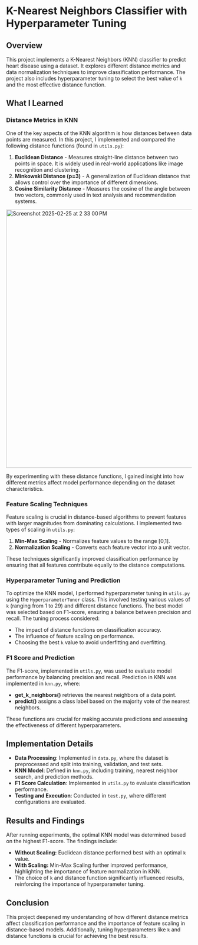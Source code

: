 # K-Nearest Neighbors Classifier with Hyperparameter Tuning

## Overview
This project implements a K-Nearest Neighbors (KNN) classifier to predict heart disease using a dataset. It explores different distance metrics and data normalization techniques to improve classification performance. The project also includes hyperparameter tuning to select the best value of `k` and the most effective distance function.

## What I Learned
### Distance Metrics in KNN
One of the key aspects of the KNN algorithm is how distances between data points are measured. In this project, I implemented and compared the following distance functions (found in `utils.py`):

1. **Euclidean Distance** - Measures straight-line distance between two points in space. It is widely used in real-world applications like image recognition and clustering.
2. **Minkowski Distance (p=3)** - A generalization of Euclidean distance that allows control over the importance of different dimensions.
3. **Cosine Similarity Distance** - Measures the cosine of the angle between two vectors, commonly used in text analysis and recommendation systems.
<img width="698" alt="Screenshot 2025-02-25 at 2 33 00 PM" src="https://github.com/user-attachments/assets/276ecf2e-39d9-4eb3-aec5-e09042459372" />

By experimenting with these distance functions, I gained insight into how different metrics affect model performance depending on the dataset characteristics.

### Feature Scaling Techniques
Feature scaling is crucial in distance-based algorithms to prevent features with larger magnitudes from dominating calculations. I implemented two types of scaling in `utils.py`:

1. **Min-Max Scaling** - Normalizes feature values to the range [0,1].
2. **Normalization Scaling** - Converts each feature vector into a unit vector.

These techniques significantly improved classification performance by ensuring that all features contribute equally to the distance computations.

### Hyperparameter Tuning and Prediction
To optimize the KNN model, I performed hyperparameter tuning in `utils.py` using the `HyperparameterTuner` class. This involved testing various values of `k` (ranging from 1 to 29) and different distance functions. The best model was selected based on F1-score, ensuring a balance between precision and recall. The tuning process considered:
- The impact of distance functions on classification accuracy.
- The influence of feature scaling on performance.
- Choosing the best `k` value to avoid underfitting and overfitting.

### F1 Score and Prediction
The F1-score, implemented in `utils.py`, was used to evaluate model performance by balancing precision and recall. Prediction in KNN was implemented in `knn.py`, where:
- **get_k_neighbors()** retrieves the nearest neighbors of a data point.
- **predict()** assigns a class label based on the majority vote of the nearest neighbors.

These functions are crucial for making accurate predictions and assessing the effectiveness of different hyperparameters.

## Implementation Details
- **Data Processing**: Implemented in `data.py`, where the dataset is preprocessed and split into training, validation, and test sets.
- **KNN Model**: Defined in `knn.py`, including training, nearest neighbor search, and prediction methods.
- **F1 Score Calculation**: Implemented in `utils.py` to evaluate classification performance.
- **Testing and Execution**: Conducted in `test.py`, where different configurations are evaluated.

## Results and Findings
After running experiments, the optimal KNN model was determined based on the highest F1-score. The findings include:
- **Without Scaling:** Euclidean distance performed best with an optimal `k` value.
- **With Scaling:** Min-Max Scaling further improved performance, highlighting the importance of feature normalization in KNN.
- The choice of `k` and distance function significantly influenced results, reinforcing the importance of hyperparameter tuning.

## Conclusion
This project deepened my understanding of how different distance metrics affect classification performance and the importance of feature scaling in distance-based models. Additionally, tuning hyperparameters like `k` and distance functions is crucial for achieving the best results. 



